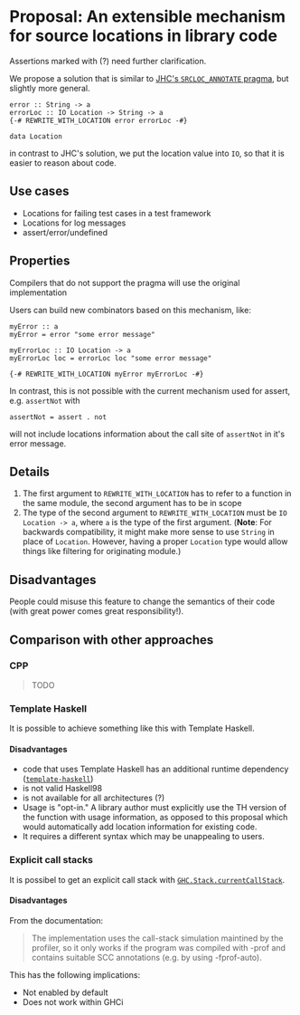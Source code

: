 # Proposal: An extensible mechanism for source locations in library code

Assertions marked with (?) need further clarification.

We propose a solution that is similar to [JHC's `SRCLOC_ANNOTATE`
pragma][jhc-srcloc-annotate], but slightly more general.

    error :: String -> a
    errorLoc :: IO Location -> String -> a
    {-# REWRITE_WITH_LOCATION error errorLoc -#}

    data Location

in contrast to JHC's solution, we put the location value into `IO`, so that it
is easier to reason about code.

## Use cases

 * Locations for failing test cases in a test framework
 * Locations for log messages
 * assert/error/undefined

## Properties

Compilers that do not support the pragma will use the original implementation

Users can build new combinators based on this mechanism, like:

    myError :: a
    myError = error "some error message"

    myErrorLoc :: IO Location -> a
    myErrorLoc loc = errorLoc loc "some error message"

    {-# REWRITE_WITH_LOCATION myError myErrorLoc -#}

In contrast, this is not possible with the current mechanism used for assert,
e.g. `assertNot` with

    assertNot = assert . not

will not include locations information about the call site of `assertNot` in
it's error message.

## Details

 1. The first argument to `REWRITE_WITH_LOCATION` has to refer to a function in
    the same module, the second argument has to be in scope
 1. The type of the second argument to `REWRITE_WITH_LOCATION` must be `IO
    Location -> a`, where `a` is the type of the first argument. (__Note__: For
    backwards compatibility, it might make more sense to use `String` in place
    of `Location`. However, having a proper `Location` type would allow things
    like filtering for originating module.)

## Disadvantages

People could misuse this feature to change the semantics of their code (with
great power comes great responsibility!).

## Comparison with other approaches

### CPP

> TODO

### Template Haskell

It is possible to achieve something like this with Template Haskell.

#### Disadvantages

 * code that uses Template Haskell has an additional runtime dependency ([`template-haskell`][template-haskell])
 * is not valid Haskell98
 * is not available for all architectures (?)
 * Usage is "opt-in." A library author must explicitly use the TH version of the function with usage information,
   as opposed to this proposal which would automatically add location information for existing code.
 * It requires a different syntax which may be unappealing to users.

[template-haskell]: http://hackage.haskell.org/package/template-haskell "Template Haskell on Hackage"
[jhc-srcloc-annotate]: http://repetae.net/computer/jhc/jhc.shtml#new-extensions


### Explicit call stacks

It is possibel to get an explicit call stack with
[`GHC.Stack.currentCallStack`](http://hackage.haskell.org/packages/archive/base/4.5.1.0/doc/html/GHC-Stack.html#v:currentCallStack).

#### Disadvantages

From the documentation:

> The implementation uses the call-stack simulation maintined by the profiler,
> so it only works if the program was compiled with -prof and contains suitable
> SCC annotations (e.g. by using -fprof-auto).

This has the following implications:

 * Not enabled by default
 * Does not work within GHCi
